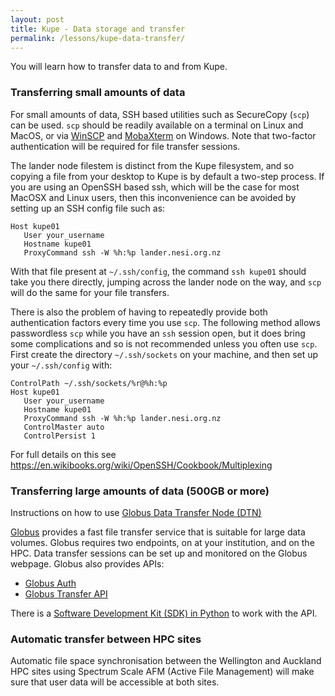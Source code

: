 ```yaml
---
layout: post
title: Kupe - Data storage and transfer
permalink: /lessons/kupe-data-transfer/
---
```


You will learn how to transfer data to and from Kupe.

### Transferring small amounts of data

For small amounts of data, SSH based utilities such as SecureCopy (`scp`) can be used. `scp` should be readily available on a terminal on Linux and MacOS, or via [WinSCP](https://winscp.net/eng/download.php) and [MobaXterm](https://mobaxterm.mobatek.net) on Windows. Note that two-factor authentication will be required for file transfer sessions.

The lander node filestem is distinct from the Kupe filesystem, and so copying a file from your desktop to Kupe is by default a two-step process.  If you are using an OpenSSH based ssh, which will be the case for most MacOSX and Linux users, then this inconvenience can be avoided by setting up an SSH config file such as:
```
Host kupe01
   User your_username
   Hostname kupe01
   ProxyCommand ssh -W %h:%p lander.nesi.org.nz
```
With that file present at `~/.ssh/config`, the command `ssh kupe01` should take you there directly, jumping across the lander node on the way, and `scp` will do the same for your file transfers.

There is also the problem of having to repeatedly provide both authentication factors every time you use `scp`.  The following method allows passwordless `scp` while you have an `ssh` session open, but it does bring some complications and so is not recommended unless you often use `scp`.  First create the directory `~/.ssh/sockets` on your machine, and then set up your `~/.ssh/config` with:
```
ControlPath ~/.ssh/sockets/%r@%h:%p
Host kupe01
   User your_username
   Hostname kupe01
   ProxyCommand ssh -W %h:%p lander.nesi.org.nz
   ControlMaster auto
   ControlPersist 1
```

For full details on this see https://en.wikibooks.org/wiki/OpenSSH/Cookbook/Multiplexing

### Transferring large amounts of data (500GB or more)


Instructions on how to use [Globus Data Transfer Node (DTN)](../assets/resources/NeSI_DTN_End_User_Globus_2.00.pdf)

[Globus](https://www.globus.org) provides a fast file transfer service that is suitable for large data volumes. Globus requires two endpoints, on at your institution, and on the HPC. Data transfer sessions can be set up and monitored on the Globus webpage. Globus also provides APIs:

 * [Globus Auth](https://docs.globus.org/api/auth/)
 * [Globus Transfer API](https://docs.globus.org/api/transfer/)

There is a [Software Development Kit (SDK) in Python](http://globus-sdk-python.readthedocs.io/en/latest/) to work with the API.

### Automatic transfer between HPC sites

Automatic file space synchronisation between the Wellington and Auckland HPC sites using Spectrum Scale AFM (Active File Management) will make sure that user data will be accessible at both sites.
